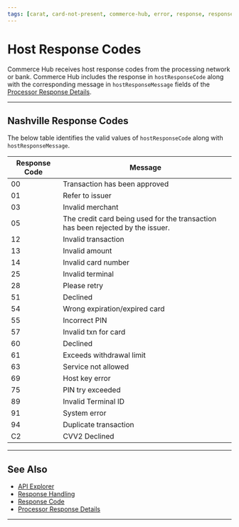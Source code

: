 ```yaml
---
tags: [carat, card-not-present, commerce-hub, error, response, responses-code, card-present]
---
```


# Host Response Codes

Commerce Hub receives host response codes from the processing network or bank. Commerce Hub includes the response in `hostResponseCode` along with the corresponding message in `hostResponseMessage` fields of the [Processor Response Details](?path=docs/Resources/Master-Data/Processor-Response-Details.md).

---

## Nashville Response Codes

The below table identifies the valid values of `hostResponseCode` along with `hostResponseMessage`.

| Response Code| Message |
| ---- | ------------ |
| 00 | Transaction has been approved |
| 01 | Refer to issuer |  
| 03 | Invalid merchant |
| 05 | The credit card being used for the transaction has been rejected by the issuer. |
| 12 | Invalid transaction |
| 13 | Invalid amount |
| 14 | Invalid card number |
| 25 | Invalid terminal |
| 28 | Please retry | 
| 51 | Declined |
| 54 | Wrong expiration/expired card |
| 55 | Incorrect PIN |
| 57 | Invalid txn for card |
| 60 | Declined |
| 61 | Exceeds withdrawal limit |
| 63 | Service not allowed |
| 69 | Host key error |
| 75 | PIN try exceeded |
| 89 | Invalid Terminal ID |
| 91 | System error |
| 94 | Duplicate transaction |
| C2 | CVV2 Declined |

---

## See Also

- [API Explorer](../api/?type=post&path=/payments/v1/charges)
- [Response Handling](?path=docs/Resources/Guides/Response-Codes/Response-Handling.md)
- [Response Code](?path=docs/Resources/Guides/Response-Codes/Response-Code.md)
- [Processor Response Details](?path=docs/Resources/Master-Data/Processor-Response-Details.md)

---